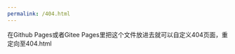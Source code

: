 ```yaml
---
permalink: /404.html
---
```

<script>
  location.href = '404.html';
</script>

在Github Pages或者Gitee Pages里把这个文件放进去就可以自定义404页面，重定向至404.html